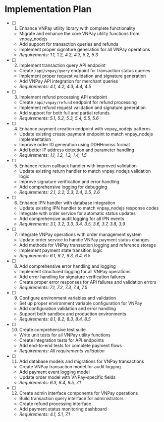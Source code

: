 # Implementation Plan

- [ ] 1. Enhance VNPay utility library with complete functionality
  - Migrate and enhance the core VNPay utility functions from vnpay_nodejs
  - Add support for transaction queries and refunds
  - Implement proper signature generation for all VNPay operations
  - _Requirements: 1.1, 1.2, 4.2, 4.3, 5.2, 5.3_

- [ ] 2. Implement transaction query API endpoint
  - Create `/api/vnpay/query` endpoint for transaction status queries
  - Implement proper request validation and signature generation
  - Add VNPay API integration for merchant queries
  - _Requirements: 4.1, 4.2, 4.3, 4.4, 4.5_

- [ ] 3. Implement refund processing API endpoint
  - Create `/api/vnpay/refund` endpoint for refund processing
  - Implement refund request validation and signature generation
  - Add support for both full and partial refunds
  - _Requirements: 5.1, 5.2, 5.3, 5.4, 5.5, 5.6_

- [ ] 4. Enhance payment creation endpoint with vnpay_nodejs patterns
  - Update existing create-payment endpoint to match vnpay_nodejs implementation
  - Improve order ID generation using DDHHmmss format
  - Add better IP address detection and parameter handling
  - _Requirements: 1.1, 1.2, 1.3, 1.4, 1.5_

- [ ] 5. Enhance return callback handler with improved validation
  - Update existing return handler to match vnpay_nodejs validation logic
  - Improve signature verification and error handling
  - Add comprehensive logging for debugging
  - _Requirements: 2.1, 2.2, 2.3, 2.4, 2.5, 2.6_

- [ ] 6. Enhance IPN handler with database integration
  - Update existing IPN handler to match vnpay_nodejs response codes
  - Integrate with order service for automatic status updates
  - Add comprehensive audit logging for all IPN events
  - _Requirements: 3.1, 3.2, 3.3, 3.4, 3.5, 3.6, 3.7, 3.8, 3.9_

- [ ] 7. Integrate VNPay operations with order management system
  - Update order service to handle VNPay payment status changes
  - Add methods for VNPay transaction logging and reference storage
  - Implement payment state transition logic
  - _Requirements: 6.1, 6.2, 6.3, 6.4, 6.5_

- [ ] 8. Add comprehensive error handling and logging
  - Implement structured logging for all VNPay operations
  - Add error handling for signature verification failures
  - Create proper error responses for API failures and validation errors
  - _Requirements: 7.1, 7.2, 7.3, 7.4, 7.5_

- [ ] 9. Configure environment variables and validation
  - Set up proper environment variable configuration for VNPay
  - Add configuration validation and error handling
  - Support both sandbox and production environments
  - _Requirements: 8.1, 8.2, 8.3, 8.4, 8.5_

- [ ] 10. Create comprehensive test suite
  - Write unit tests for all VNPay utility functions
  - Create integration tests for API endpoints
  - Add end-to-end tests for complete payment flows
  - _Requirements: All requirements validation_

- [ ] 11. Add database models and migrations for VNPay transactions
  - Create VNPay transaction model for audit logging
  - Add payment event logging model
  - Update order model with VNPay-specific fields
  - _Requirements: 6.3, 6.4, 6.5, 7.1_

- [ ] 12. Create admin interface components for VNPay operations
  - Build transaction query interface for administrators
  - Create refund processing interface
  - Add payment status monitoring dashboard
  - _Requirements: 4.1, 5.1, 7.1_